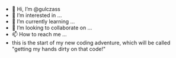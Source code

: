 - 👋 Hi, I’m @gulczass
- 👀 I’m interested in ...
- 🌱 I’m currently learning ...
- 💞️ I’m looking to collaborate on ...
- 📫 How to reach me ...
- this is the start of my new coding adventure, which will be called "getting my hands dirty on that code!"

<!---
gulczass/gulczass is a ✨ special ✨ repository because its `README.md` (this file) appears on your GitHub profile.
You can click the Preview link to take a look at your changes.
--->
